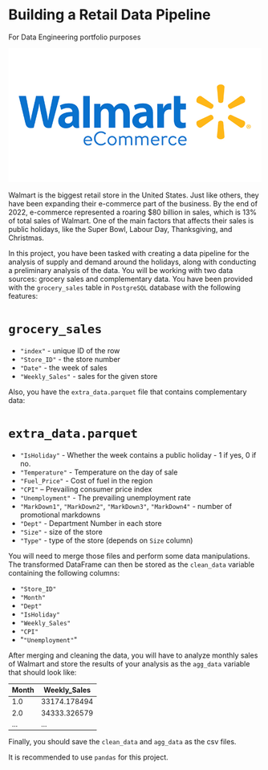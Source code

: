 # Building a Retail Data Pipeline
For Data Engineering portfolio purposes

<img src="images/walmartecomm.jpg" width=1000>

Walmart is the biggest retail store in the United States. Just like others, they have been expanding their e-commerce part of the business. By the end of 2022, e-commerce represented a roaring $80 billion in sales, which is 13% of total sales of Walmart. One of the main factors that affects their sales is public holidays, like the Super Bowl, Labour Day, Thanksgiving, and Christmas. 

In this project, you have been tasked with creating a data pipeline for the analysis of supply and demand around the holidays, along with conducting a preliminary analysis of the data. You will be working with two data sources: grocery sales and complementary data. You have been provided with the `grocery_sales` table in `PostgreSQL` database with the following features:

# `grocery_sales`
- `"index"` - unique ID of the row
- `"Store_ID"` - the store number
- `"Date"` - the week of sales
- `"Weekly_Sales"` - sales for the given store

Also, you have the `extra_data.parquet` file that contains complementary data:

# `extra_data.parquet`
- `"IsHoliday"` - Whether the week contains a public holiday - 1 if yes, 0 if no.
- `"Temperature"` - Temperature on the day of sale
- `"Fuel_Price"` - Cost of fuel in the region
- `"CPI"` – Prevailing consumer price index
- `"Unemployment"` - The prevailing unemployment rate
- `"MarkDown1"`, `"MarkDown2"`, `"MarkDown3"`, `"MarkDown4"` - number of promotional markdowns
- `"Dept"` - Department Number in each store
- `"Size"` - size of the store
- `"Type"` - type of the store (depends on `Size` column)

You will need to merge those files and perform some data manipulations. The transformed DataFrame can then be stored as the `clean_data` variable containing the following columns:
- `"Store_ID"`
- `"Month"`
- `"Dept"`
- `"IsHoliday"`
- `"Weekly_Sales"`
- `"CPI"`
- "`"Unemployment"`"

After merging and cleaning the data, you will have to analyze monthly sales of Walmart and store the results of your analysis as the `agg_data` variable that should look like:

|  Month | Weekly_Sales  | 
|---|---|
| 1.0  |  33174.178494 |
|  2.0 |  34333.326579 |
|  ... | ...  |  

Finally, you should save the `clean_data` and `agg_data` as the csv files.

It is recommended to use `pandas` for this project. 
